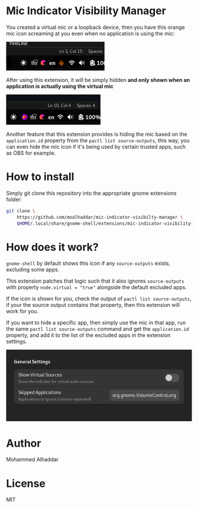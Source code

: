 # Mic Indicator Visibility Manager

You created a virtual mic or a loopback device, then you have this orange mic icon screaming at you even when no application is using the mic:

![Annoying indicator](./images/image.png)

After using this extension, it will be simply hidden **and only shown when an application is actually using the virtual mic**

![Annoying indicator hidden](./images/image-1.png)

Another feature that this extension provides is hiding the mic based on the `application.id` property from the `pactl list source-outputs`, this way, you can even hide the mic icon if it's being used by certain trusted apps, such as OBS for example.

# How to install
Simply git clone this repository into the appropriate gnome extensions folder:

```sh
git clone \
    https://github.com/moalhaddar/mic-indicator-visibilty-manager \
    $HOME/.local/share/gnome-shell/extensions/mic-indicator-visibility-manager@alhaddar.dev
```

# How does it work?
`gnome-shell` by default shows this icon if any `source-outputs` exists, excluding some apps.

This extension patches that logic such that it also ignores `source-outputs` with property `node.virtual = "true"` alongside the default excluded apps.

If the icon is shown for you, check the output of `pactl list source-outputs`, if your the source output contains that property, then this extension will work for you.

If you want to hide a specific app, then simply use the mic in that app, run the same `pactl list source-outputs` 
command and get the `application.id` property, and add it to the list of the excluded apps in the extension settings.

![alt text](./images/image-2.png)


# Author
Mohammed Alhaddar

# License
MIT